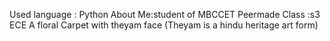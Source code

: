 Used language : Python
About Me:student of MBCCET Peermade
Class :s3 ECE
A floral Carpet with theyam face (Theyam is a hindu heritage art form)
